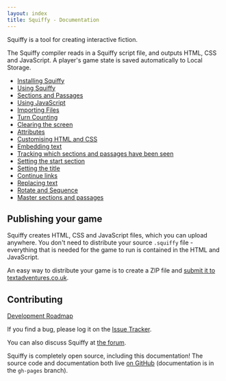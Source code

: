 ```yaml
---
layout: index
title: Squiffy - Documentation
---
```


Squiffy is a tool for creating interactive fiction.

The Squiffy compiler reads in a Squiffy script file, and outputs HTML, CSS and JavaScript. A player's game state is saved automatically to Local Storage.

- [Installing Squiffy](install.html)
- [Using Squiffy](usage.html)
- [Sections and Passages](sections-passages.html)
- [Using JavaScript](javascript.html)
- [Importing Files](import.html)
- [Turn Counting](turncount.html)
- [Clearing the screen](clear.html)
- [Attributes](attributes.html)
- [Customising HTML and CSS](customise.html)
- [Embedding text](embed.html)
- [Tracking which sections and passages have been seen](seen.html)
- [Setting the start section](start.html)
- [Setting the title](title.html)
- [Continue links](continue.html)
- [Replacing text](replace.html)
- [Rotate and Sequence](rotate-sequence.html)
- [Master sections and passages](master.html)

Publishing your game
--------------------

Squiffy creates HTML, CSS and JavaScript files, which you can upload anywhere. You don't need to distribute your source `.squiffy` file - everything that is needed for the game to run is contained in the HTML and JavaScript.

An easy way to distribute your game is to create a ZIP file and [submit it to textadventures.co.uk](http://textadventures.co.uk/create/submit).

Contributing
------------

[Development Roadmap](roadmap.html)

If you find a bug, please log it on the [Issue Tracker](https://github.com/textadventures/squiffy/issues).

You can also discuss Squiffy at [the forum](http://forum.textadventures.co.uk/viewforum.php?f=24).

Squiffy is completely open source, including this documentation! The source code and documentation both live [on GitHub](https://github.com/textadventures/squiffy) (documentation is in the `gh-pages` branch).